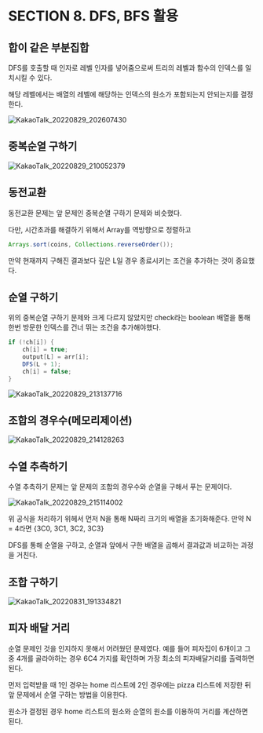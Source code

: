 # SECTION 8. DFS, BFS 활용

## 합이 같은 부분집합

DFS를 호출할 때 인자로 레벨 인자를 넣어줌으로써 트리의 레벨과 함수의 인덱스를 일치시킬 수 있다. 

해당 레벨에서는 배열의 레벨에 해당하는 인덱스의 원소가 포함되는지 안되는지를 결정한다. 

![KakaoTalk_20220829_202607430](https://user-images.githubusercontent.com/83503188/187203695-656fabcd-ae58-4196-9f46-a9023e1d397e.jpg)

## 중복순열 구하기 

![KakaoTalk_20220829_210052379](https://user-images.githubusercontent.com/83503188/187203698-8f70f953-bcbb-4bc0-8baf-d331dca31c39.jpg)
## 동전교환

동전교환 문제는 앞 문제인 중복순열 구하기 문제와 비슷했다.

다만, 시간초과를 해결하기 위해서 Array를 역방향으로 정렬하고

```java
Arrays.sort(coins, Collections.reverseOrder());
```

만약 현재까지 구해진 결과보다 깊은 L일 경우 종료시키는 조건을 추가하는 것이 중요했다. 


## 순열 구하기 

위의 중복순열 구하기 문제와 크게 다르지 않았지만 check라는 boolean 배열을 통해 한번 방문한 인덱스를 건너 뛰는 조건을 추가해야했다.

```java
if (!ch[i]) {
    ch[i] = true;
    output[L] = arr[i];
    DFS(L + 1);
    ch[i] = false;
}
```

![KakaoTalk_20220829_213137716](https://user-images.githubusercontent.com/83503188/187203704-2f66621b-40bf-4f2b-a5d5-cede1feb132f.jpg)

## 조합의 경우수(메모리제이션)

![KakaoTalk_20220829_214128263](https://user-images.githubusercontent.com/83503188/187203708-fae2ccef-071d-4e36-b014-0bcc5f77069c.jpg)

## 수열 추측하기 

수열 추측하기 문제는 앞 문제의 조합의 경우수와 순열을 구해서 푸는 문제이다. 

![KakaoTalk_20220829_215114002](https://user-images.githubusercontent.com/83503188/187205202-510b4b4c-38e2-4101-979d-715146508992.jpg)

위 공식을 처리하기 위헤서 먼저 N을 통해 N짜리 크기의 배열을 초기화해준다. 만약 N = 4라면 {3C0, 3C1, 3C2, 3C3}

DFS를 통해 순열을 구하고, 순열과 앞에서 구한 배열을 곱해서 결과값과 비교하는 과정을 거친다. 

## 조합 구하기

![KakaoTalk_20220831_191334821](https://user-images.githubusercontent.com/83503188/187655764-69960154-e1c3-44a1-ae82-7d41614694a2.jpg)

## 피자 배달 거리

순열 문제인 것을 인지하지 못해서 어려웠던 문제였다. 예를 들어 피자집이 6개이고 그 중 4개를 골라야하는 경우 6C4 가지를 확인하며 가장 최소의 피자배달거리를 출력하면 된다.

먼저 입력받을 때 1인 경우는 home 리스트에 2인 경우에는 pizza 리스트에 저장한 뒤 앞 문제에서 순열 구하는 방법을 이용한다. 

원소가 결정된 경우 home 리스트의 원소와 순열의 원소를 이용하여 거리를 계산하면 된다.





 